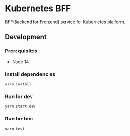 # Kubernetes BFF
BFF(Backend for Frontend) service for Kubernetes platform.
## Development
### Prerequisites
* Node 14
### Install dependencies
```shell
yarn install
```
### Run for dev
```shell
yarn start:dev
```
### Run for test
```shell
yarn test
```